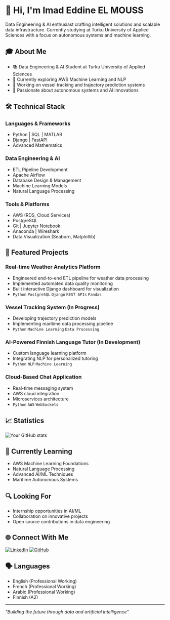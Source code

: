 # 👋 Hi, I'm Imad Eddine EL MOUSS

Data Engineering & AI enthusiast crafting intelligent solutions and scalable data infrastructure. Currently studying at Turku University of Applied Sciences with a focus on autonomous systems and machine learning.

## 🎓 About Me
- 📚 Data Engineering & AI Student at Turku University of Applied Sciences
- 🌱 Currently exploring AWS Machine Learning and NLP
- 🚢 Working on vessel tracking and trajectory prediction systems
- 🤖 Passionate about autonomous systems and AI innovations

## 🛠 Technical Stack
### Languages & Frameworks
- Python | SQL | MATLAB
- Django | FastAPI
- Advanced Mathematics

### Data Engineering & AI
- ETL Pipeline Development
- Apache Airflow
- Database Design & Management
- Machine Learning Models
- Natural Language Processing

### Tools & Platforms
- AWS (RDS, Cloud Services)
- PostgreSQL
- Git | Jupyter Notebook
- Anaconda | Wireshark
- Data Visualization (Seaborn, Matplotlib)

## 🚀 Featured Projects

### Real-time Weather Analytics Platform
- Engineered end-to-end ETL pipeline for weather data processing
- Implemented automated data quality monitoring
- Built interactive Django dashboard for visualization
- `Python` `PostgreSQL` `Django` `REST APIs` `Pandas`

### Vessel Tracking System (In Progress)
- Developing trajectory prediction models
- Implementing maritime data processing pipeline
- `Python` `Machine Learning` `Data Processing`

### AI-Powered Finnish Language Tutor (In Development)
- Custom language learning platform
- Integrating NLP for personalized tutoring
- `Python` `NLP` `Machine Learning`

### Cloud-Based Chat Application
- Real-time messaging system
- AWS cloud integration
- Microservices architecture
- `Python` `AWS` `WebSockets`

## 📈 Statistics
![Your GitHub stats](https://github-readme-stats.vercel.app/api?username=imaddde867&show_icons=true&theme=dracula)

## 🌱 Currently Learning
- AWS Machine Learning Foundations
- Natural Language Processing
- Advanced AI/ML Techniques
- Maritime Autonomous Systems

## 🔍 Looking For
- Internship opportunities in AI/ML
- Collaboration on innovative projects
- Open source contributions in data engineering

## 🌐 Connect With Me
[![LinkedIn](https://img.shields.io/badge/LinkedIn-0077B5?style=for-the-badge&logo=linkedin&logoColor=white)](https://www.linkedin.com/in/imad-eddine-el-mouss-986741262/)
[![GitHub](https://img.shields.io/badge/GitHub-100000?style=for-the-badge&logo=github&logoColor=white)](https://github.com/imaddde867)

## 🗣 Languages
- English (Professional Working)
- French (Professional Working)
- Arabic (Professional Working)
- Finnish (A2)

---
*"Building the future through data and artificial intelligence"*
